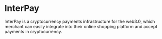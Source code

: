 # InterPay
InterPay is a cryptocurrency payments infrastructure for the web3.0, which merchant can easily integrate into their online shopping platform and accept payments in cryptocurrency.
